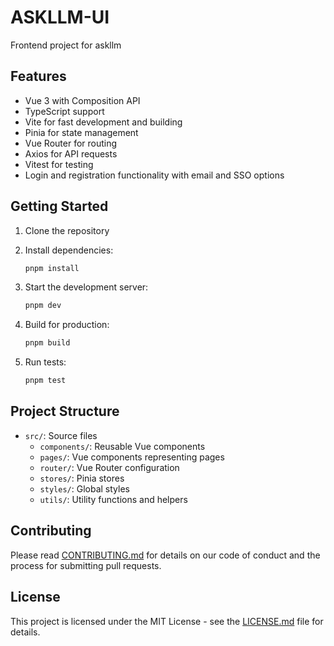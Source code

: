 # ASKLLM-UI

Frontend project for askllm

## Features

- Vue 3 with Composition API
- TypeScript support
- Vite for fast development and building
- Pinia for state management
- Vue Router for routing
- Axios for API requests
- Vitest for testing
- Login and registration functionality with email and SSO options

## Getting Started

1. Clone the repository
2. Install dependencies:

   ```bash
   pnpm install
   ```

3. Start the development server:

   ```bash
   pnpm dev
   ```

4. Build for production:

   ```bash
   pnpm build
   ```

5. Run tests:

   ```bash
   pnpm test
   ```

## Project Structure

- `src/`: Source files
  - `components/`: Reusable Vue components
  - `pages/`: Vue components representing pages
  - `router/`: Vue Router configuration
  - `stores/`: Pinia stores
  - `styles/`: Global styles
  - `utils/`: Utility functions and helpers

## Contributing

Please read [CONTRIBUTING.md](CONTRIBUTING.md) for details on our code of conduct and the process for submitting pull requests.

## License

This project is licensed under the MIT License - see the [LICENSE.md](LICENSE.md) file for details.
